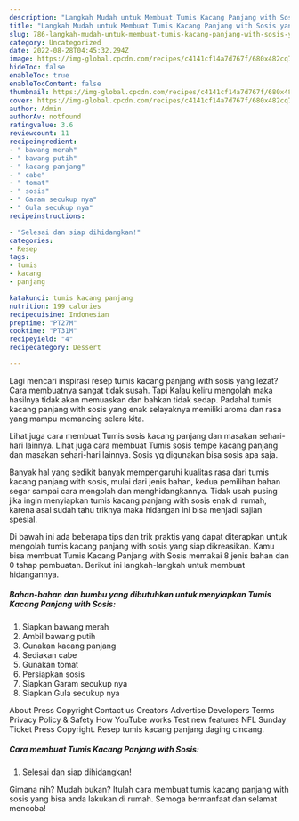 ```yaml
---
description: "Langkah Mudah untuk Membuat Tumis Kacang Panjang with Sosis yang Enak Banget"
title: "Langkah Mudah untuk Membuat Tumis Kacang Panjang with Sosis yang Enak Banget"
slug: 786-langkah-mudah-untuk-membuat-tumis-kacang-panjang-with-sosis-yang-enak-banget
category: Uncategorized
date: 2022-08-28T04:45:32.294Z
image: https://img-global.cpcdn.com/recipes/c4141cf14a7d767f/680x482cq70/tumis-kacang-panjang-with-sosis-foto-resep-utama.jpg
hideToc: false
enableToc: true
enableTocContent: false
thumbnail: https://img-global.cpcdn.com/recipes/c4141cf14a7d767f/680x482cq70/tumis-kacang-panjang-with-sosis-foto-resep-utama.jpg
cover: https://img-global.cpcdn.com/recipes/c4141cf14a7d767f/680x482cq70/tumis-kacang-panjang-with-sosis-foto-resep-utama.jpg
author: Admin
authorAv: notfound
ratingvalue: 3.6
reviewcount: 11
recipeingredient:
- " bawang merah"
- " bawang putih"
- " kacang panjang"
- " cabe"
- " tomat"
- " sosis"
- " Garam secukup nya"
- " Gula secukup nya"
recipeinstructions:

- "Selesai dan siap dihidangkan!"
categories:
- Resep
tags:
- tumis
- kacang
- panjang

katakunci: tumis kacang panjang 
nutrition: 199 calories
recipecuisine: Indonesian
preptime: "PT27M"
cooktime: "PT31M"
recipeyield: "4"
recipecategory: Dessert

---
```



Lagi mencari inspirasi resep tumis kacang panjang with sosis yang lezat? Cara membuatnya sangat tidak susah. Tapi Kalau keliru mengolah maka hasilnya tidak akan memuaskan dan bahkan tidak sedap. Padahal tumis kacang panjang with sosis yang enak selayaknya memiliki aroma dan rasa yang mampu memancing selera kita.


Lihat juga cara membuat Tumis sosis kacang panjang dan masakan sehari-hari lainnya. Lihat juga cara membuat Tumis sosis tempe kacang panjang dan masakan sehari-hari lainnya. Sosis yg digunakan bisa sosis apa saja.

Banyak hal yang sedikit banyak mempengaruhi kualitas rasa dari tumis kacang panjang with sosis, mulai dari jenis bahan, kedua pemilihan bahan segar sampai cara mengolah dan menghidangkannya. Tidak usah pusing jika ingin menyiapkan tumis kacang panjang with sosis enak di rumah, karena asal sudah tahu triknya maka hidangan ini bisa menjadi sajian spesial.


Di bawah ini ada beberapa tips dan trik praktis yang dapat diterapkan untuk mengolah tumis kacang panjang with sosis yang siap dikreasikan. Kamu bisa membuat Tumis Kacang Panjang with Sosis memakai 8 jenis bahan dan 0 tahap pembuatan. Berikut ini langkah-langkah untuk membuat hidangannya.

<!--inarticleads1-->

##### Bahan-bahan dan bumbu yang dibutuhkan untuk menyiapkan Tumis Kacang Panjang with Sosis:

1. Siapkan  bawang merah
1. Ambil  bawang putih
1. Gunakan  kacang panjang
1. Sediakan  cabe
1. Gunakan  tomat
1. Persiapkan  sosis
1. Siapkan  Garam secukup nya
1. Siapkan  Gula secukup nya


About Press Copyright Contact us Creators Advertise Developers Terms Privacy Policy &amp; Safety How YouTube works Test new features NFL Sunday Ticket Press Copyright. Resep tumis kacang panjang daging cincang. 

<!--inarticleads2-->

##### Cara membuat Tumis Kacang Panjang with Sosis:


1. Selesai dan siap dihidangkan!



Gimana nih? Mudah bukan? Itulah cara membuat tumis kacang panjang with sosis yang bisa anda lakukan di rumah. Semoga bermanfaat dan selamat mencoba!
